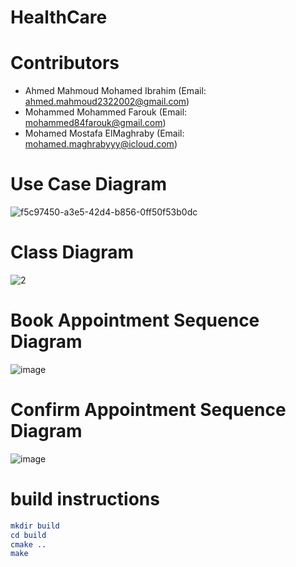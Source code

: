 # HealthCare
# Contributors
- Ahmed Mahmoud Mohamed Ibrahim (Email: ahmed.mahmoud2322002@gmail.com)
- Mohammed Mohammed Farouk (Email: mohammed84farouk@gmail.com)
- Mohamed Mostafa ElMaghraby (Email: mohamed.maghrabyyy@icloud.com)
# Use Case Diagram
![f5c97450-a3e5-42d4-b856-0ff50f53b0dc](https://github.com/user-attachments/assets/0864220a-8f32-4a48-a951-0f5b5eb3a2eb)

# Class Diagram
![2](https://github.com/user-attachments/assets/05de5d27-ff3c-49dd-ad9d-a30c626fe906)

# Book Appointment Sequence Diagram
![image](https://github.com/user-attachments/assets/9050da9e-b4f4-4f2f-8c3c-5350577b01c7)


# Confirm Appointment Sequence Diagram
![image](https://github.com/user-attachments/assets/24067a97-9548-4fce-ae68-69ff3b215f05)

# build instructions
```cmake
mkdir build
cd build
cmake ..
make
```
